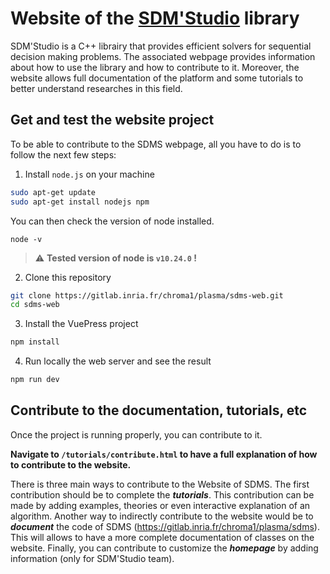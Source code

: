 # Website of the [SDM'Studio](https://gitlab.inria.fr/chroma1/plasma/sdms) library

SDM'Studio is a C++ librairy that provides efficient solvers for sequential decision making problems. The associated webpage provides information about how to use the library and how to contribute to it. Moreover, the website allows full documentation of the platform and some tutorials to better understand researches in this field.

## Get and test the website project

To be able to contribute to the SDMS webpage, all you have to do is to follow the next few steps:

1. Install `node.js` on your machine

```bash
sudo apt-get update
sudo apt-get install nodejs npm
```
You can then check the version of node installed.
    
    node -v

> :warning:   **Tested version of node is `v10.24.0` !**


2. Clone this repository

```bash
git clone https://gitlab.inria.fr/chroma1/plasma/sdms-web.git
cd sdms-web
```

3. Install the VuePress project

```bash
npm install
```

4. Run locally the web server and see the result 

```bash
npm run dev
```

## Contribute to the documentation, tutorials, etc

Once the project is running properly, you can contribute to it. 

**Navigate to `/tutorials/contribute.html` to have a full explanation of how to contribute to the website.**

There is three main ways to contribute to the Website of SDMS. The first contribution should be to complete the ***tutorials***. This contribution can be made by adding examples, theories or even interactive explanation of an algorithm. Another way to indirectly contribute to the website would be to ***document*** the code of SDMS (https://gitlab.inria.fr/chroma1/plasma/sdms). This will allows to have a more complete documentation of classes on the website. Finally, you can contribute to customize the ***homepage*** by adding information (only for SDM'Studio team).

